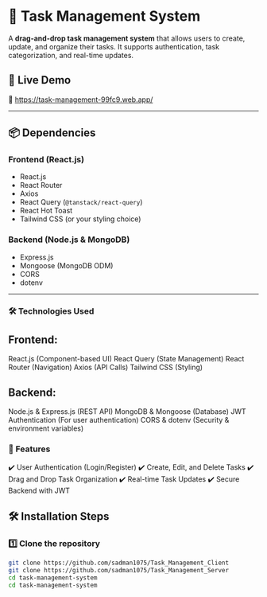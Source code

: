 # 📝 Task Management System

A **drag-and-drop task management system** that allows users to create, update, and organize their tasks. It supports authentication, task categorization, and real-time updates.

## 🚀 Live Demo
🔗 https://task-management-99fc9.web.app/

---

## 📦 Dependencies

### **Frontend (React.js)**
- React.js
- React Router
- Axios
- React Query (`@tanstack/react-query`)
- React Hot Toast
- Tailwind CSS (or your styling choice)

### **Backend (Node.js & MongoDB)**
- Express.js
- Mongoose (MongoDB ODM)
- CORS
- dotenv

---
### 🛠 Technologies Used
## Frontend:
React.js (Component-based UI)
React Query (State Management)
React Router (Navigation)
Axios (API Calls)
Tailwind CSS (Styling)
## Backend:
Node.js & Express.js (REST API)
MongoDB & Mongoose (Database)
JWT Authentication (For user authentication)
CORS & dotenv (Security & environment variables)
### 📌 Features
✔️ User Authentication (Login/Register)
✔️ Create, Edit, and Delete Tasks
✔️ Drag and Drop Task Organization
✔️ Real-time Task Updates
✔️ Secure Backend with JWT

## 🛠 Installation Steps


### **1️⃣ Clone the repository**
```bash
git clone https://github.com/sadman1075/Task_Management_Client
git clone https://github.com/sadman1075/Task_Management_Server
cd task-management-system
cd task-management-system

